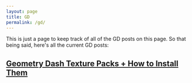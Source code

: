```yaml
---
layout: page
title: GD
permalink: /gd/
---
```


This is just a page to keep track of all of the GD posts on this page. So that being said, here's all the current GD posts:

## [Geometry Dash Texture Packs + How to Install Them](https://tristeamer.github.io/gd/2022/05/15/texture-packs.html)
